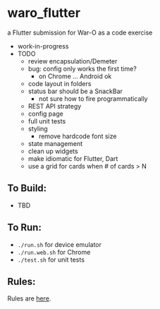 waro_flutter
=========

a Flutter submission for War-O as a code exercise

* work-in-progress
* TODO
    - review encapsulation/Demeter
    - bug: config only works the first time?
        - on Chrome ... Android ok
    - code layout in folders
    - status bar should be a SnackBar
        - not sure how to fire programmatically
    - REST API strategy
    - config page
    - full unit tests
    - styling
        - remove hardcode font size
    - state management
    - clean up widgets
    - make idiomatic for Flutter, Dart 
    - use a grid for cards when # of cards > N

To Build:
---------

* TBD

To Run:
---------

* `./run.sh` for device emulator
* `./run.web.sh` for Chrome
* `./test.sh` for unit tests

Rules:
---------

Rules are [here](Rules.md).
